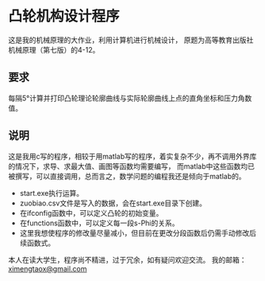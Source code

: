 # 凸轮机构设计程序

这是我的机械原理的大作业，利用计算机进行机械设计，
原题为高等教育出版社机械原理（第七版）的4-12。

## 要求

每隔5°计算并打印凸轮理论轮廓曲线与实际轮廓曲线上点的直角坐标和压力角数值。

## 说明

这是我用c写的程序，相较于用matlab写的程序，着实复杂不少，再不调用外界库的情况下，求导、求最大值、画图等函数均需要编写，
而matlab中这些函数均已被撰写，可以直接调用，总而言之，数学问题的编程我还是倾向于matlab的。
- start.exe执行运算。
- zuobiao.csv文件是写入的数据，会在start.exe目录下创建。
- 在ifconfig函数中，可以定义凸轮的初始变量。
- 在functions函数中，可以定义每一段s-Phi的关系。
- 这里我想使程序的修改量尽量减小，但目前在更改分段函数后仍需手动修改后续函数式。


本人在读大学生，程序尚不精进，过于冗余，如有疑问欢迎交流。
我的邮箱：ximengtaox@gmail.com
